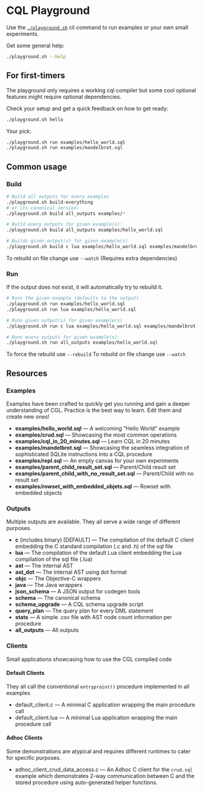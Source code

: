 # CQL Playground

Use the [`./playground.sh`](playground.sh) cli command to run examples or your own small experiments.

Get some general help:

```sh
./playground.sh --help
```

## For first-timers

The playground only requires a working cql compiler but some cool
optional features might require optional dependencies.

Check your setup and get a quick feedback on how to get ready:
```sh
./playground.sh hello
```

Your pick:
```sh
./playground.sh run examples/hello_world.sql
./playground.sh run examples/mandelbrot.sql
```

## Common usage

### Build

```sh
# Build all outputs for every examples
./playground.sh build-everything
# or its canonical version:
./playground.sh build all_outputs examples/*

# Build every outputs for given example(s):
./playground.sh build all_outputs examples/hello_world.sql

# Builds given output(s) for given example(s)
./playground.sh build c lua examples/hello_world.sql examples/mandelbrot.sql
```
To rebuild on file change use `--watch` (Requires extra dependencies)

### Run

If the output does not exist, it will automatically try to rebuild it.

```sh
# Runs the given example (defaults to the output)
./playground.sh run examples/hello_world.sql
./playground.sh run lua examples/hello_world.sql

# Runs given output(s) for given example(s)
./playground.sh run c lua examples/hello_world.sql examples/mandelbrot.sql

# Runs every outputs for given example(s):
./playground.sh run all_outputs examples/hello_world.sql
```

To force the rebuild use `--rebuild`
To rebuild on file change use `--watch`

## Resources

### Examples
Examples have been crafted to quickly get you running and gain a deeper understanding of CGL.
Practice is the best way to learn. Edit them and create new ones!

  - **examples/hello_world.sql** — A welcoming "Hello World" example
  - **examples/crud.sql** — Showcasing the most common operations
  - **examples/cql_in_20_minutes.sql** — Learn CQL in 20 minutes
  - **examples/mandelbrot.sql** — Showcasing the seamless integration of sophisticated SQLite instructions into a CQL procedure
  - **examples/repl.sql** — An empty canvas for your own experiments
  - **examples/parent_child_result_set.sql** — Parent/Child result set
  - **examples/parent_child_with_no_result_set.sql** — Parent/Child with no result set
  - **examples/rowset_with_embedded_objets.sql** — Rowset with embedded objects

### Outputs
Multiple outputs are available. They all serve a wide range of different purposes.

  - **c** (includes binary) [DEFAULT] — The compilation of the default C client embedding the C standard compilation (.c and .h) of the sql file
  - **lua** — The compilation of the default Lua client embedding the Lua compilation of the sql file (.lua)
  - **ast** — The internal AST
  - **ast_dot** — The internal AST using dot format
  - **objc** — The Objective-C wrappers
  - **java** — The Java wrappers
  - **json_schema** — A JSON output for codegen tools
  - **schema** — The canonical schema
  - **schema_upgrade** — A CQL schema upgrade script
  - **query_plan** — The query plan for every DML statement
  - **stats** — A simple .csv file with AST node count information per procedure
  - **all_outputs** — All outputs

### Clients
Small applications showcasing how to use the CGL compiled code

#### Default Clients
They all call the conventional `entryproint()` procedure implemented in all examples

  - default_client.c — A minimal C application wrapping the main procedure call
  - default_client.lua — A minimal Lua application wrapping the main procedure call

#### Adhoc Clients
Some demonstrations are atypical and requires different runtimes to cater for specific purposes.

  - adhoc_client_crud_data_access.c — An Adhoc C client for the `crud.sql` example which
  demonstrates 2-way communication between C and the stored procedure using
  auto-generated helper functions.